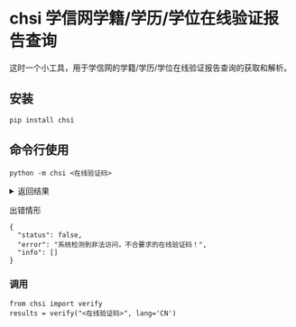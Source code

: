 # chsi 学信网学籍/学历/学位在线验证报告查询

这时一个小工具，用于学信网的学籍/学历/学位在线验证报告查询的获取和解析。

## 安装

```
pip install chsi
```

## 命令行使用

```
python -m chsi <在线验证码>
```

<details>
<summary>返回结果</summary>

```
{
  "status": true,
  "error": "",
  "info": [
    [
      "title",
      "教育部学历证书电子注册备案表"
    ],
    [
      "update_time",
      "2024年01月01日"
    ],
    [
      "姓名",
      "李四"
    ],
    [
      "性别",
      "男"
    ],
    [
      "出生日期",
      "1970年01月01日"
    ],
    [
      "入学日期",
      "1990年09月01日"
    ],
    [
      "毕（结）业日期",
      "1994年07月01日"
    ],
    [
      "学校名称",
      "举例大学"
    ],
    [
      "专业",
      "计算机科学与技术"
    ],
    [
      "学制",
      ""
    ],
    [
      "层次",
      "本科"
    ],
    [
      "学历类别",
      "普通高等教育"
    ],
    [
      "学习形式",
      "普通全日制"
    ],
    [
      "毕（结）业",
      "毕业"
    ],
    [
      "证书编号",
      "1000 0000 0000 0000 00"
    ],
    [
      "校（院）长姓名",
      "张三"
    ]
  ]
}
```

</details>

出错情形
```
{
  "status": false,
  "error": "系统检测到非法访问，不合要求的在线验证码！",
  "info": []
}
```

### 调用

```
from chsi import verify
results = verify("<在线验证码>", lang='CN')
```

